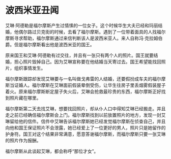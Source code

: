 # 波西米亚丑闻

艾琳·阿德勒是福尔摩斯产生过情愫的一位女子。这个时候华生大夫已经和玛丽结婚，他偶尔路过贝克街的时候，去看了福尔摩斯。遇到了一位带着面具的人找福尔摩斯寻求帮助，福尔摩斯通过来信判断该人是波西米亚人。来人自称冯·克拉姆伯爵。但是福尔摩斯看出他是波西米亚的国王。

原来国王和艾琳·阿德勒有过交往，并且有一张只有两个人的照片。国王就要结婚，担心照片毁掉自己。因为艾琳宣称要在他结婚当天寄过去。国王希望能找回照片，组织事情发生。

福尔摩斯跟踪却发现艾琳要与一名叫做戈弗雷的人结婚，还要假扮成车夫的福尔摩斯当证婚人。福尔摩斯在艾琳面前假装晕倒受伤，让华生往房子里丢烟雾假装屋子着火。原来福尔摩斯断定屋子失火后，艾琳会抢救最珍贵的东西，福尔摩斯正好找到照片藏在哪里。

福尔摩斯第二天去找艾琳，想要找回照片，却从仆人口中得知艾琳已经搬走。并且走之前已经确信福尔摩斯会上门。福尔摩斯找到以前放置照片的地方，发现一封艾琳留给他的信件。信件中艾琳告诉福尔摩斯她已经发觉福尔摩斯在侦查自己，并且向他和国王保证照片不会泄露，她已经爱上了一位更好的男人，照片只是她留作的护身符。国王对这个结果非常满意，愿意答谢福尔摩斯，而福尔摩斯只要一张艾琳的照片作为报酬。

福尔摩斯从此谈起艾琳，都会称呼“那位才女”。